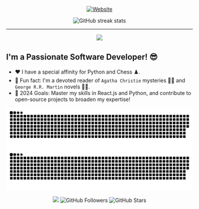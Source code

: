 <div align="center">
  
[![Website](https://img.shields.io/website?label=nor01.com&style=for-the-badge&url=https%3A%2F%2Fnor01.com)](https://nor01.com)

</div>

<div align="center">

![GitHub streak stats](https://github-readme-streak-stats.herokuapp.com/?user=Nor01&theme=react)

</div>

<hr/>

<div align="center">
  <img src="https://github-profile-trophy.vercel.app/?username=Nor01&column=8&theme=gruvbox" />
</div>

## I'm a Passionate Software Developer! :sunglasses:

- ❤️ I have a special affinity for Python and Chess ♟️.
- :notebook_with_decorative_cover: Fun fact: I'm a devoted reader of `Agatha Christie` mysteries :male_detective: and `George R.R. Martin` novels :vampire::elf:.
- 🥅 2024 Goals: Master my skills in React.js and Python, and contribute to open-source projects to broaden my expertise!


<div align="center">
 
 ![github contribution grid snake animation](https://raw.githubusercontent.com/Nor01/Nor01/output/github-contribution-grid-snake-sissa.svg#gh-dark-mode-only)
![github contribution grid snake animation](https://raw.githubusercontent.com/Nor01/Nor01/output/github-contribution-grid-snake-sissa-white.svg#gh-light-mode-only)
  
</div>

<div id="badges"  align="center">
    
    
![](https://komarev.com/ghpvc/?username=Nor01)
    <img  src="https://img.shields.io/github/followers/Nor01?label=Follow" alt="GitHub Followers"/>
    <img src="https://img.shields.io/github/stars/Nor01?affiliations=OWNER%2CCOLLABORATOR" alt="GitHub Stars"/>
    
  </div>

